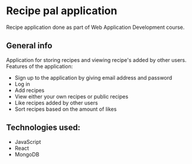 # Recipe pal application
Recipe application done as part of Web Application Development course.

## General info
Application for storing recipes and viewing recipe's added by other users. Features of the application:
* Sign up to the application by giving email address and password
* Log in
* Add recipes
* View either your own recipes or public recipes
* Like recipes added by other users
* Sort recipes based on the amount of likes


## Technologies used:
* JavaScript
* React
* MongoDB
